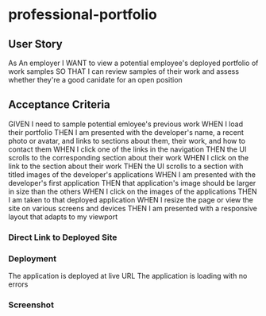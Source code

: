 # professional-portfolio

## User Story

As An employer
I WANT to view a potential employee's deployed portfolio of work samples
SO THAT I can review samples of their work and assess whether they're a good canidate for an open position

## Acceptance Criteria

GIVEN I need to sample potential emloyee's previous work
WHEN  I load their portfolio
THEN I am presented with the developer's name, a recent photo or avatar, and links to sections about them, their work, and how to contact them
WHEN I click one of the links in the navigation
THEN the UI scrolls to the corresponding section about their work
WHEN I click on the link to the section about their work
THEN the UI scrolls to a section with titled images of the developer's applications
WHEN I am presented with the developer's first application
THEN that application's image should be larger in size than the others
WHEN I click on the images of the applications
THEN I am taken to that deployed application
WHEN I resize the page or view the site on various screens and devices
THEN I am presented with a responsive layout that adapts to my viewport

### Direct Link to Deployed Site

### Deployment
The application is deployed at live URL
The application is loading with no errors

### Screenshot